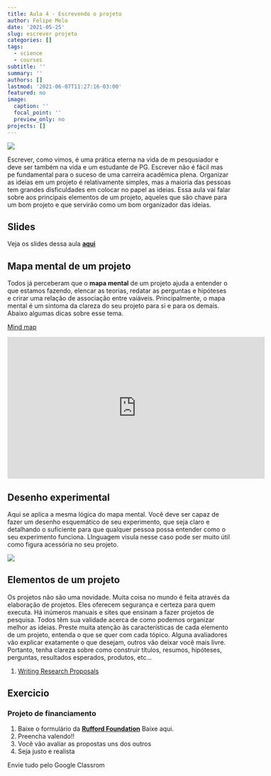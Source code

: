 ```yaml
---
title: Aula 4 - Escrevendo o projeto
author: Felipe Melo
date: '2021-05-25'
slug: escrever projeto
categories: []
tags:
  - science
  - courses
subtitle: ''
summary: ''
authors: []
lastmod: '2021-06-07T11:27:16-03:00'
featured: no
image:
  caption: ''
  focal_point: ''
  preview_only: no
projects: []
---
```


![](https://leverageedu.com/blog/wp-content/uploads/2020/08/research-project.jpg)

Escrever, como vimos, é uma prática eterna na vida de m pesqusiador e deve ser também na vida e um estudante de PG. Escrever não é fácil mas pe fundamental para o suceso de uma carreira acadêmica plena. Organizar as ideias em um projeto é relativamente simples, mas a maioria das pessoas tem grandes disficuldades em colocar no papel as ideias. Essa aula vai falar sobre aos principais elementos de um projeto, aqueles que são chave para um bom projeto e que servirão como um bom organizador das ideias.

## Slides

Veja os slides dessa aula [**aqui**](https://fplmelo.github.io/des_proj/aula4_projeto.html#1)

## Mapa mental de um projeto

Todos já perceberam que o **mapa mental** de um projeto ajuda a entender o que estamos fazendo, elencar as teorias, redatar as perguntas e hipóteses e crirar uma relação de associação entre vaiáveis. Principalmente, o mapa mental é um sintoma da clareza do seu projeto para si e para os demais. Abaixo algumas dicas sobre esse tema.

[Mind map](https://www.openpolytechnic.ac.nz/current-students/study-tips-and-techniques/study-skills/mind-mapping/)

<iframe width="580" height="320" src="https://www.youtube.com/embed/KqbkRcslFL8" title="YouTube video player" frameborder="0" allow="accelerometer; autoplay; clipboard-write; encrypted-media; gyroscope; picture-in-picture" allowfullscreen></iframe>

## Desenho experimental

Aqui se aplica a mesma lógica do mapa mental. Você deve ser capaz de fazer um desenho esquemático de seu experimento, que seja claro e detalhando o suficiente para que qualquer pessoa possa entender como o seu experimento funciona. LInguagem visula nesse caso pode ser muito útil como figura acessória no seu projeto.

<img src="https://media.moresteam.com/main/pics/toolbox/tools-DOE1.png">

## Elementos de um projeto

Os projetos não são uma novidade. Muita coisa no mundo é feita através da elaboração de projetos. Eles oferecem segurança e certeza para quem executa. Há inúmeros manuais e sites que ensinam a fazer projetos de pesquisa. Todos têm sua validade acerca de como podemos organizar melhor as ideias. Preste muita atenção às características de cada elemento de um projeto, entenda o que se quer com cada tópico. Alguna avaliadores vão explicar exatamente o que desejam, outros vão deixar você mais livre. Portanto, tenha clareza sobre como construir títulos, resumos, hipóteses, perguntas, resultados esperados, produtos, etc...

1) [Writing Research Proposals](https://libguides.usc.edu/writingguide/researchproposal)

## Exercicio

### Projeto de financiamento

1) Baixe o formulário da [**Rufford Foundation**](https://www.rufford.org/) Baixe aqui.
2) Preencha valendo!!
3) Você vão avaliar as propostas uns dos outros
4) Seja justo e realista

Envie tudo pelo Google Classrom



